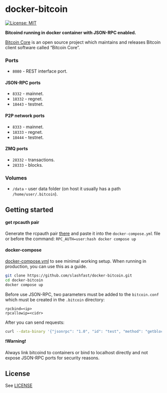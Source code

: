 # docker-bitcoin

[![License: MIT](https://img.shields.io/badge/License-MIT-black.svg)](https://opensource.org/licenses/MIT)


**Bitcoind running in docker container with JSON-RPC enabled.**

[Bitcoin Core](https://bitcoincore.org/) is an open source project which maintains and releases Bitcoin client software called “Bitcoin Core”.

### Ports

* `8080` - REST interface port.

#### JSON-RPC ports

* `8332` - mainnet.
* `18332` - regnet.
* `18443` - testnet.

#### P2P network ports

* `8333` - mainnet.
* `18333` - regnet.
* `18444` - testnet.

#### ZMQ ports

* `28332` - transactions.
* `28333` - blocks.

### Volumes

* `/data` - user data folder (on host it usually has a path ``/home/user/.bitcoin``).


## Getting started

#### get rpcauth pair


Generate the rcpauth pair [there](https://jlopp.github.io/bitcoin-core-rpc-auth-generator/) and paste it into the `docker-compose.yml` file or before the command: `RPC_AUTH=user:hash docker compose up`

#### docker-compose

[docker-compose.yml](https://github.com/slashfast/docker-bitcoin/blob/main/docker-compose.yml) to see minimal working setup. When running in production, you can use this as a guide.

```bash
git clone https://github.com/slashfast/docker-bitcoin.git
cd docker-bitcoin
docker compose up
```

Before use JSON-RPC, two parameters must be added to the `bitcoin.conf` which must be created in the `.bitcoin` directory:

```
rpcbind=<ip>
rpcallowip=<cidr>
```
After you can send requests:

```bash
curl --data-binary '{"jsonrpc": "1.0", "id": "test", "method": "getblockchaininfo", "params": []}'  http://bitcoin:changeme@127.0.0.1:8332
```

:exclamation:**Warning**:exclamation:

Always link bitcoind to containers or bind to localhost directly and not expose JSON-RPC ports for security reasons.

## License

See [LICENSE](https://github.com/slashfast/docker-bitcoin/blob/main/LICENSE)
